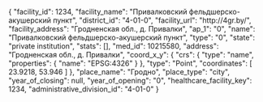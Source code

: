 {
    "facility_id": 1234,
    "facility_name": "Привалковский фельдшерско-акушерский пункт",
    "district_id": "4-01-0",
    "facility_url": "http:\/\/4gr.by\/",
    "facility_address": "Гродненская обл., д. Привалки",
    "ap_1": "0",
    "name": "Привалковский фельдшерско-акушерский пункт",
    "type": "0",
    "state": "private institution",
    "stats": [],
    "med_id": 10215580,
    "address": "Гродненская обл., д. Привалки",
    "coord_x_y": {
        "crs": {
            "type": "name",
            "properties": {
                "name": "EPSG:4326"
            }
        },
        "type": "Point",
        "coordinates": [
            23.9218,
            53.946
        ]
    },
    "place_name": "Гродно",
    "place_type": "city",
    "year_of_closing": null,
    "year_of_opening": "0",
    "healthcare_facility_key": 1234,
    "administrative_division_id": "4-01-0"
}